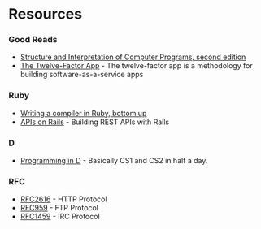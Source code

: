 Resources
=========

### Good Reads

* [Structure and Interpretation of Computer Programs, second edition](http://mitpress.mit.edu/sicp/full-text/book/book-Z-H-4.html)
* [The Twelve-Factor App](http://12factor.net/) - The twelve-factor app is a methodology for building software-as-a-service apps

### Ruby

* [Writing a compiler in Ruby, bottom up](http://www.hokstad.com/compiler)
* [APIs on Rails](http://apionrails.icalialabs.com/book) - Building REST APIs with Rails

### D

* [Programming in D](http://ddili.org/ders/d.en/) - Basically CS1 and CS2 in half a day. 

### RFC

* [RFC2616](http://www.ietf.org/rfc/rfc2616.txt) - HTTP Protocol
* [RFC959](http://www.ietf.org/rfc/rfc0959.txt) - FTP Protocol
* [RFC1459](http://www.ietf.org/rfc/rfc1459.txt) - IRC Protocol

